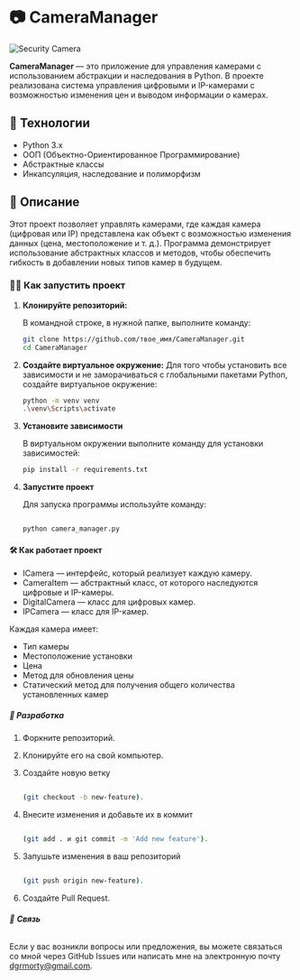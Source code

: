 # 📷 **CameraManager**

![Security Camera](https://images.unsplash.com/photo-1600393574959-c62e831b9cc7)

**CameraManager** — это приложение для управления камерами с использованием абстракции и наследования в Python. В проекте реализована система управления цифровыми и IP-камерами с возможностью изменения цен и выводом информации о камерах.

## 🚀 **Технологии**

- Python 3.x
- ООП (Объектно-Ориентированное Программирование)
- Абстрактные классы
- Инкапсуляция, наследование и полиморфизм

## 📜 **Описание**

Этот проект позволяет управлять камерами, где каждая камера (цифровая или IP) представлена как объект с возможностью изменения данных (цена, местоположение и т. д.). Программа демонстрирует использование абстрактных классов и методов, чтобы обеспечить гибкость в добавлении новых типов камер в будущем.

### 🧑‍💻 **Как запустить проект**

1. **Клонируйте репозиторий:**

   В командной строке, в нужной папке, выполните команду:
   
   ```bash
   git clone https://github.com/твое_имя/CameraManager.git
   cd CameraManager

2. **Создайте виртуальное окружение:**
   Для того чтобы установить все зависимости и не заморачиваться с глобальными пакетами Python, создайте виртуальное окружение:

   ```bash
   python -m venv venv
   .\venv\Scripts\activate

3. **Установите зависимости**
   
   В виртуальном окружении выполните команду для установки зависимостей:

   ```bash
   pip install -r requirements.txt

4. **Запустите проект**

   Для запуска программы используйте команду:

   ```bash

   python camera_manager.py

#### 🛠️ **Как работает проект**

- ICamera — интерфейс, который реализует каждую камеру.
- CameraItem — абстрактный класс, от которого наследуются цифровые и IP-камеры.
- DigitalCamera — класс для цифровых камер.
- IPCamera — класс для IP-камер.

Каждая камера имеет:

- Тип камеры
- Местоположение установки
- Цена
- Метод для обновления цены
- Статический метод для получения общего количества установленных камер

##### 🔧 **Разработка**

1. Форкните репозиторий.
2. Клонируйте его на свой компьютер.
3. Создайте новую ветку 

    ```bash

    (git checkout -b new-feature).

4. Внесите изменения и добавьте их в коммит

    ```bash

    (git add . и git commit -m 'Add new feature').

5. Запушьте изменения в ваш репозиторий

    ```bash

    (git push origin new-feature).
    
6. Создайте Pull Request.


###### 💬 **Связь**

Если у вас возникли вопросы или предложения, вы можете связаться со мной через GitHub Issues или написать мне на электронную почту dgrmorty@gmail.com.




   